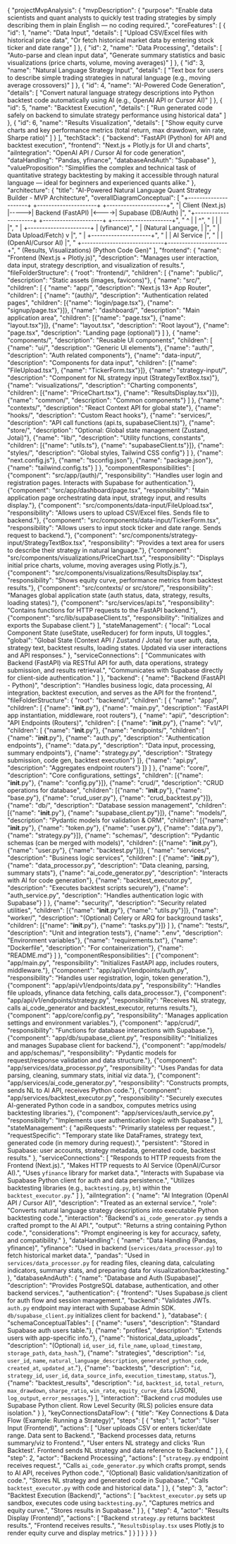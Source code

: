 {
  "projectMvpAnalysis": {
    "mvpDescription": {
      "purpose": "Enable data scientists and quant analysts to quickly test trading strategies by simply describing them in plain English — no coding required.",
      "coreFeatures": [
        {
          "id": 1,
          "name": "Data Input",
          "details": [
            "Upload CSV/Excel files with historical price data",
            "Or fetch historical market data by entering stock ticker and date range"
          ]
        },
        {
          "id": 2,
          "name": "Data Processing",
          "details": [
            "Auto-parse and clean input data",
            "Generate summary statistics and basic visualizations (price charts, volume, moving averages)"
          ]
        },
        {
          "id": 3,
          "name": "Natural Language Strategy Input",
          "details": [
            "Text box for users to describe simple trading strategies in natural language (e.g., moving average crossovers)"
          ]
        },
        {
          "id": 4,
          "name": "AI-Powered Code Generation",
          "details": [
            "Convert natural language strategy descriptions into Python backtest code automatically using AI (e.g., OpenAI API or Cursor AI)"
          ]
        },
        {
          "id": 5,
          "name": "Backtest Execution",
          "details": [
            "Run generated code safely on backend to simulate strategy performance using historical data"
          ]
        },
        {
          "id": 6,
          "name": "Results Visualization",
          "details": [
            "Show equity curve charts and key performance metrics (total return, max drawdown, win rate, Sharpe ratio)"
          ]
        }
      ],
      "techStack": {
        "backend": "FastAPI (Python) for API and backtest execution",
        "frontend": "Next.js + Plotly.js for UI and charts",
        "aiIntegration": "OpenAI API / Cursor AI for code generation",
        "dataHandling": "Pandas, yfinance",
        "databaseAndAuth": "Supabase"
      },
      "valueProposition": "Simplifies the complex and technical task of quantitative strategy backtesting by making it accessible through natural language — ideal for beginners and experienced quants alike."
    },
    "architecture": {
      "title": "AI-Powered Natural Language Quant Strategy Builder - MVP Architecture",
      "overallDiagramConceptual": [
        "+---------------------+      +---------------------+      +---------------------+",
        "|   Client (Next.js)  |----->|  Backend (FastAPI)  |<---->|  Supabase (DB/Auth) |",
        "+---------------------+      +---------------------+      +---------------------+",
        "        ^      |                      |        ^",
        "        |      |                      |        |",
        "        |      +----------------------+        | (yfinance)",
        "        |      (Natural Language,     |        |",
        "        |       Data Upload/Fetch)    v        |",
        "        |                             +---------------------+",
        "        |                             |   AI Service        |",
        "        |                             | (OpenAI/Cursor AI)  |",
        "        +-----------------------------+---------------------+",
        "        (Results, Visualizations)      (Python Code Gen)"
      ],
      "frontend": {
        "name": "Frontend (Next.js + Plotly.js)",
        "description": "Manages user interaction, data input, strategy description, and visualization of results.",
        "fileFolderStructure": {
          "root": "frontend/",
          "children": [
            {"name": "public/", "description": "Static assets (images, favicons)"},
            {
              "name": "src/",
              "children": [
                {
                  "name": "app/",
                  "description": "Next.js 13+ App Router",
                  "children": [
                    {"name": "(auth)/", "description": "Authentication related pages", "children": [{"name": "login/page.tsx"}, {"name": "signup/page.tsx"}]},
                    {"name": "dashboard/", "description": "Main application area", "children": [{"name": "page.tsx"}, {"name": "layout.tsx"}]},
                    {"name": "layout.tsx", "description": "Root layout"},
                    {"name": "page.tsx", "description": "Landing page (optional)"}
                  ]
                },
                {
                  "name": "components/",
                  "description": "Reusable UI components",
                  "children": [
                    {"name": "ui/", "description": "Generic UI elements"},
                    {"name": "auth/", "description": "Auth related components"},
                    {"name": "data-input/", "description": "Components for data input", "children": [{"name": "FileUpload.tsx"}, {"name": "TickerForm.tsx"}]},
                    {"name": "strategy-input/", "description": "Component for NL strategy input (StrategyTextBox.tsx)"},
                    {"name": "visualizations/", "description": "Charting components", "children": [{"name": "PriceChart.tsx"}, {"name": "ResultsDisplay.tsx"}]},
                    {"name": "common/", "description": "Common components"}
                  ]
                },
                {"name": "contexts/", "description": "React Context API for global state"},
                {"name": "hooks/", "description": "Custom React hooks"},
                {"name": "services/", "description": "API call functions (api.ts, supabaseClient.ts)"},
                {"name": "store/", "description": "Optional: Global state management (Zustand, Jotai)"},
                {"name": "lib/", "description": "Utility functions, constants", "children": [{"name": "utils.ts"}, {"name": "supabaseClient.ts"}]},
                {"name": "styles/", "description": "Global styles, Tailwind CSS config"}
              ]
            },
            {"name": "next.config.js"},
            {"name": "tsconfig.json"},
            {"name": "package.json"},
            {"name": "tailwind.config.ts"}
          ]
        },
        "componentResponsibilities": [
          {"component": "src/app/(auth)/", "responsibility": "Handles user login and registration pages. Interacts with Supabase for authentication."},
          {"component": "src/app/dashboard/page.tsx", "responsibility": "Main application page orchestrating data input, strategy input, and results display."},
          {"component": "src/components/data-input/FileUpload.tsx", "responsibility": "Allows users to upload CSV/Excel files. Sends file to backend."},
          {"component": "src/components/data-input/TickerForm.tsx", "responsibility": "Allows users to input stock ticker and date range. Sends request to backend."},
          {"component": "src/components/strategy-input/StrategyTextBox.tsx", "responsibility": "Provides a text area for users to describe their strategy in natural language."},
          {"component": "src/components/visualizations/PriceChart.tsx", "responsibility": "Displays initial price charts, volume, moving averages using Plotly.js."},
          {"component": "src/components/visualizations/ResultsDisplay.tsx", "responsibility": "Shows equity curve, performance metrics from backtest results."},
          {"component": "src/contexts/ or src/store/", "responsibility": "Manages global application state (auth status, data, strategy, results, loading states)."},
          {"component": "src/services/api.ts", "responsibility": "Contains functions for HTTP requests to the FastAPI backend."},
          {"component": "src/lib/supabaseClient.ts", "responsibility": "Initializes and exports the Supabase client."}
        ],
        "stateManagement": {
          "local": "Local Component State (useState, useReducer) for form inputs, UI toggles.",
          "global": "Global State (Context API / Zustand / Jotai) for user auth, data, strategy text, backtest results, loading states. Updated via user interactions and API responses."
        },
        "serviceConnections": [
          "Communicates with Backend (FastAPI) via RESTful API for auth, data operations, strategy submission, and results retrieval.",
          "Communicates with Supabase directly for client-side authentication."
        ]
      },
      "backend": {
        "name": "Backend (FastAPI - Python)",
        "description": "Handles business logic, data processing, AI integration, backtest execution, and serves as the API for the frontend.",
        "fileFolderStructure": {
          "root": "backend/",
          "children": [
            {
              "name": "app/",
              "children": [
                {"name": "__init__.py"},
                {"name": "main.py", "description": "FastAPI app instantiation, middleware, root routers"},
                {
                  "name": "api/", "description": "API Endpoints (Routers)",
                  "children": [
                    {"name": "__init__.py"},
                    {"name": "v1/", "children": [
                      {"name": "__init__.py"},
                      {"name": "endpoints/", "children": [
                        {"name": "__init__.py"},
                        {"name": "auth.py", "description": "Authentication endpoints"},
                        {"name": "data.py", "description": "Data input, processing, summary endpoints"},
                        {"name": "strategy.py", "description": "Strategy submission, code gen, backtest execution"}
                      ]},
                      {"name": "api.py", "description": "Aggregates endpoint routers"}
                    ]}
                  ]
                },
                {"name": "core/", "description": "Core configurations, settings", "children": [{"name": "__init__.py"}, {"name": "config.py"}]},
                {"name": "crud/", "description": "CRUD operations for database", "children": [{"name": "__init__.py"}, {"name": "base.py"}, {"name": "crud_user.py"}, {"name": "crud_backtest.py"}]},
                {"name": "db/", "description": "Database session management", "children": [{"name": "__init__.py"}, {"name": "supabase_client.py"}]},
                {"name": "models/", "description": "Pydantic models for validation & ORM", "children": [{"name": "__init__.py"}, {"name": "token.py"}, {"name": "user.py"}, {"name": "data.py"}, {"name": "strategy.py"}]},
                {"name": "schemas/", "description": "Pydantic schemas (can be merged with models)", "children": [{"name": "__init__.py"}, {"name": "user.py"}, {"name": "backtest.py"}]},
                {
                  "name": "services/", "description": "Business logic services",
                  "children": [
                    {"name": "__init__.py"},
                    {"name": "data_processor.py", "description": "Data cleaning, parsing, summary stats"},
                    {"name": "ai_code_generator.py", "description": "Interacts with AI for code generation"},
                    {"name": "backtest_executor.py", "description": "Executes backtest scripts securely"},
                    {"name": "auth_service.py", "description": "Handles authentication logic with Supabase"}
                  ]
                },
                {"name": "security/", "description": "Security related utilities", "children": [{"name": "__init__.py"}, {"name": "utils.py"}]},
                {"name": "worker/", "description": "(Optional) Celery or ARQ for background tasks", "children": [{"name": "__init__.py"}, {"name": "tasks.py"}]}
              ]
            },
            {"name": "tests/", "description": "Unit and integration tests"},
            {"name": ".env", "description": "Environment variables"},
            {"name": "requirements.txt"},
            {"name": "Dockerfile", "description": "For containerization"},
            {"name": "README.md"}
          ]
        },
        "componentResponsibilities": [
          {"component": "app/main.py", "responsibility": "Initializes FastAPI app, includes routers, middleware."},
          {"component": "app/api/v1/endpoints/auth.py", "responsibility": "Handles user registration, login, token generation."},
          {"component": "app/api/v1/endpoints/data.py", "responsibility": "Handles file uploads, yfinance data fetching, calls data_processor."},
          {"component": "app/api/v1/endpoints/strategy.py", "responsibility": "Receives NL strategy, calls ai_code_generator and backtest_executor, returns results."},
          {"component": "app/core/config.py", "responsibility": "Manages application settings and environment variables."},
          {"component": "app/crud/", "responsibility": "Functions for database interactions with Supabase."},
          {"component": "app/db/supabase_client.py", "responsibility": "Initializes and manages Supabase client for backend."},
          {"component": "app/models/ and app/schemas/", "responsibility": "Pydantic models for request/response validation and data structure."},
          {"component": "app/services/data_processor.py", "responsibility": "Uses Pandas for data parsing, cleaning, summary stats, initial viz data."},
          {"component": "app/services/ai_code_generator.py", "responsibility": "Constructs prompts, sends NL to AI API, receives Python code."},
          {"component": "app/services/backtest_executor.py", "responsibility": "Securely executes AI-generated Python code in a sandbox, computes metrics using backtesting libraries."},
          {"component": "app/services/auth_service.py", "responsibility": "Implements user authentication logic with Supabase."}
        ],
        "stateManagement": {
          "apiRequests": "Primarily stateless per request.",
          "requestSpecific": "Temporary state like DataFrames, strategy text, generated code (in memory during request).",
          "persistent": "Stored in Supabase: user accounts, strategy metadata, generated code, backtest results."
        },
        "serviceConnections": [
          "Responds to HTTP requests from the Frontend (Next.js).",
          "Makes HTTP requests to AI Service (OpenAI/Cursor AI).",
          "Uses `yfinance` library for market data.",
          "Interacts with Supabase via Supabase Python client for auth and data persistence.",
          "Utilizes backtesting libraries (e.g., `backtesting.py`, `bt`) within the `backtest_executor.py`."
        ]
      },
      "aiIntegration": {
        "name": "AI Integration (OpenAI API / Cursor AI)",
        "description": "Treated as an external service.",
        "role": "Converts natural language strategy descriptions into executable Python backtesting code.",
        "interaction": "Backend's `ai_code_generator.py` sends a crafted prompt to the AI API.",
        "output": "Returns a string containing Python code.",
        "considerations": "Prompt engineering is key for accuracy, safety, and compatibility."
      },
      "dataHandling": {
        "name": "Data Handling (Pandas, yfinance)",
        "yfinance": "Used in backend (`services/data_processor.py`) to fetch historical market data.",
        "pandas": "Used in `services/data_processor.py` for reading files, cleaning data, calculating indicators, summary stats, and preparing data for visualization/backtesting."
      },
      "databaseAndAuth": {
        "name": "Database and Auth (Supabase)",
        "description": "Provides PostgreSQL database, authentication, and other backend services.",
        "authentication": {
          "frontend": "Uses Supabase.js client for auth flow and session management.",
          "backend": "Validates JWTs. `auth.py` endpoint may interact with Supabase Admin SDK. `db/supabase_client.py` initializes client for backend."
        },
        "database": {
          "schemaConceptualTables": [
            {"name": "users", "description": "Standard Supabase auth users table."},
            {"name": "profiles", "description": "Extends users with app-specific info."},
            {"name": "historical_data_uploads", "description": "(Optional) `id`, `user_id`, `file_name`, `upload_timestamp`, `storage_path`, `data_hash`."},
            {"name": "strategies", "description": "`id`, `user_id`, `name`, `natural_language_description`, `generated_python_code`, `created_at`, `updated_at`."},
            {"name": "backtests", "description": "`id`, `strategy_id`, `user_id`, `data_source_info`, `execution_timestamp`, `status`."},
            {"name": "backtest_results", "description": "`id`, `backtest_id`, `total_return`, `max_drawdown`, `sharpe_ratio`, `win_rate`, `equity_curve_data` (JSON), `log_output`, `error_messages`."}
          ],
          "interaction": "Backend `crud` modules use Supabase Python client. Row Level Security (RLS) policies ensure data isolation."
        }
      },
      "keyConnectionsDataFlow": {
        "title": "Key Connections & Data Flow (Example: Running a Strategy)",
        "steps": [
          {
            "step": 1,
            "actor": "User Input (Frontend)",
            "actions": [
              "User uploads CSV or enters ticker/date range. Data sent to Backend.",
              "Backend processes data, returns summary/viz to Frontend.",
              "User enters NL strategy and clicks 'Run Backtest'. Frontend sends NL strategy and data reference to Backend."
            ]
          },
          {
            "step": 2,
            "actor": "Backend Processing",
            "actions": [
              "`strategy.py` endpoint receives request.",
              "Calls `ai_code_generator.py` which crafts prompt, sends to AI API, receives Python code.",
              "(Optional) Basic validation/sanitization of code.",
              "Stores NL strategy and generated code in Supabase.",
              "Calls `backtest_executor.py` with code and historical data."
            ]
          },
          {
            "step": 3,
            "actor": "Backtest Execution (Backend)",
            "actions": [
              "`backtest_executor.py` sets up sandbox, executes code using `backtesting.py`.",
              "Captures metrics and equity curve.",
              "Stores results in Supabase."
            ]
          },
          {
            "step": 4,
            "actor": "Results Display (Frontend)",
            "actions": [
              "Backend `strategy.py` returns backtest results.",
              "Frontend receives results.",
              "`ResultsDisplay.tsx` uses Plotly.js to render equity curve and display metrics."
            ]
          }
        ]
      }
    }
  }
}
